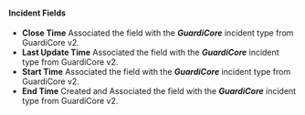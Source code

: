 
#### Incident Fields
- **Close Time** Associated the field with the ***GuardiCore***  incident type from GuardiCore v2.
- **Last Update Time** Associated the field with the ***GuardiCore***  incident type from GuardiCore v2.
- **Start Time** Associated the field with the ***GuardiCore***  incident type from GuardiCore v2.
- **End Time** Created and Associated the field with the ***GuardiCore***  incident type from GuardiCore v2.

